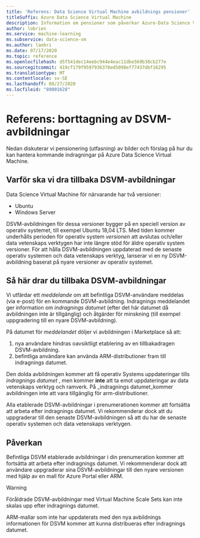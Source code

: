 ```yaml
---
title: 'Referens: Data Science Virtual Machine avbildnings pensioner'
titleSuffix: Azure Data Science Virtual Machine
description: Information om pensioner som påverkar Azure-Data Science Virtual Machine
author: lobrien
ms.service: machine-learning
ms.subservice: data-science-vm
ms.author: laobri
ms.date: 07/17/2020
ms.topic: reference
ms.openlocfilehash: d5f541dec14eebc944e4eac11dbe569b38cb277e
ms.sourcegitcommit: 419cf179f9597936378ed5098ef77437dbf16295
ms.translationtype: MT
ms.contentlocale: sv-SE
ms.lasthandoff: 08/27/2020
ms.locfileid: "89001628"
---
```

# <a name="reference-retirements-of-dsvm-images"></a>Referens: borttagning av DSVM-avbildningar

Nedan diskuterar vi pensionering (utfasning) av bilder och förslag på hur du kan hantera kommande indragningar på Azure Data Science Virtual Machine.

## <a name="why-we-retire-dsvm-images"></a>Varför ska vi dra tillbaka DSVM-avbildningar

Data Science Virtual Machine för närvarande har två versioner:

* Ubuntu
* Windows Server

DSVM-avbildningen för dessa versioner bygger på en speciell version av operativ systemet, till exempel Ubuntu 18,04 LTS. Med tiden kommer underhålls perioden för operativ system _versionen_ att avslutas och/eller data vetenskaps verktygen har inte längre stöd för äldre operativ system versioner. För att hålla DSVM-avbildningen uppdaterad med de senaste operativ systemen och data vetenskaps verktyg, lanserar vi en ny DSVM-avbildning baserat på nyare versioner av operativ systemet.

## <a name="how-we-retire-dsvm-images"></a>Så här drar du tillbaka DSVM-avbildningar

Vi utfärdar ett _meddelande_ om att befintliga DSVM-användare meddelas (via e-post) för en kommande DSVM-avbildning. Indragnings meddelandet ger information om _indragnings datumet_ (efter det här datumet då avbildningen inte är tillgänglig) och åtgärder för minskning (till exempel uppgradering till en nyare DSVM-avbildning).

På datumet för _meddelandet_ döljer vi avbildningen i Marketplace så att:

1. nya användare hindras oavsiktligt etablering av en tillbakadragen DSVM-avbildning.
2. befintliga användare kan använda ARM-distributioner fram till indragnings datumet.

Den dolda avbildningen kommer att få operativ Systems uppdateringar tills _indragnings datumet_ , men kommer __inte__ att ta emot uppdateringar av data vetenskaps verktyg och ramverk. På _indragnings datumet_kommer avbildningen inte att vara tillgänglig för arm-distributioner.

Alla etablerade DSVM-avbildningar i prenumerationen kommer att fortsätta att arbeta efter indragnings datumet. Vi rekommenderar dock att du uppgraderar till den senaste DSVM-avbildningen så att du har de senaste operativ systemen och data vetenskaps verktygen.

## <a name="impact"></a>Påverkan

Befintliga DSVM etablerade avbildningar i din prenumeration kommer att fortsätta att arbeta efter indragnings datumet. Vi rekommenderar dock att användare uppgraderar sina DSVM-avbildningar till den nyare versionen med hjälp av en mall för Azure Portal eller ARM.

> [!WARNING]
> Föråldrade DSVM-avbildningar med Virtual Machine Scale Sets kan inte skalas upp efter indragnings datumet.
>
> ARM-mallar som inte har uppdaterats med den nya avbildnings informationen för DSVM kommer att kunna distribueras efter indragnings datumet.

